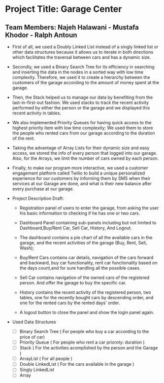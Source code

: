 # Project Title: Garage Center
## Team Members: Najeh Halawani - Mustafa Khodor - Ralph Antoun

-  First of all, we used a Doubly Linked List instead of a singly linked list or other data 
structures because it allows us to iterate in both directions which facilitates the 
traversal between cars and has a dynamic size. 

- Secondly, we used a Binary Search Tree for its efficiency in searching and inserting 
the data in the nodes in a sorted way with low time complexity. Therefore, we used it 
to create a hierarchy between the customers of the garage according to the amount 
of money spent at the garage. 

-  Then, the Stack helped us to manage our data by benefiting from the last-in-first-out 
fashion. We used stacks to track the recent activity performed by either the person or 
the garage and we displayed this recent activity in tables. 

-  We also Implemented Priority Queues for having quick access to the highest priority 
item with low time complexity; We used them to store the people who rented cars 
from our garage according to the duration of the rent. 

-  Taking the advantage of Array Lists for their dynamic size and easy access, we 
stored the info of every person that logged into our garage. Also, for the Arrays, we 
limit the number of cars owned by each person. 

-  Finally, to make our program more interactive, we used a customer engagement 
platform called Twilio to build a unique personalized experience for our customers by 
informing them by SMS when their services at our Garage are done, and what is their 
new balance after every purchase at our garage. 



-  Project Description Draft:
   - Registration panel of users to enter the garage, from asking the user his basic information to checking if he has one or two cars.
   - Dashboard Panel containing sub-panels including but not limited to Dashboard,Buy/Rent Car, Sell Car, History, And Logout.
    
   - The dashboard contains a pie chart of all the available cars in the garage, and the recent activities of the garage (Buy, Rent, Sell, Wash);
    
   - Buy/Rent Cars contains car details, navigation of the cars forward and backward, buy car functionality, rent car functionality based on the days count,and for sure       handling all the possible cases.
    
   - Sell Car contains navigation of the owned cars of the registered person. And offer the garage to buy the specific car.
    
   - History contains the recent activity of the registered person,  two tables, one for the recently bought cars by descending order, and one for the rented cars by         the rented days' order.
    
   - A logout button to close the panel and show the login panel again.

    
-  Used Data Structures
    - [ ] Binary Search Tree ( For people who buy a car according to the price of car)
    - [ ] Priority Queue ( For people who rent a car prioroty: duration )
    - [ ] Stack ( For the activities acomplished by the person and the Garage ) 
    - [ ] ArrayList ( For all people )
    - [ ] Double LinkedList ( For the cars available in the garage ) 
    - [ ] Singly LinkedList
    - [ ] Array
